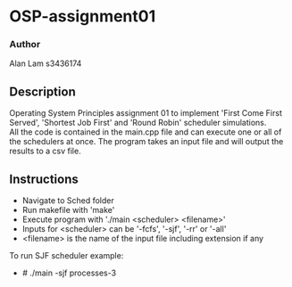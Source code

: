 # OSP-assignment01
### Author  
Alan Lam s3436174
  
## Description  
Operating System Principles assignment 01 to implement 'First Come First Served', 'Shortest Job First' and 'Round Robin' scheduler simulations.  
All the code is contained in the main.cpp file and can execute one or all of the schedulers at once.
The program takes an input file and will output the results to a csv file.  

## Instructions  
- Navigate to Sched folder
- Run makefile with 'make'
- Execute program with './main \<scheduler> \<filename>'
- Inputs for \<scheduler> can be '-fcfs', '-sjf', '-rr' or '-all'
- \<filename> is the name of the input file including extension if any

To run SJF scheduler example:
- \# ./main -sjf processes-3
